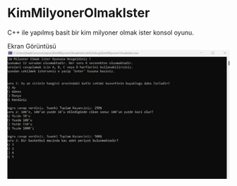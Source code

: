 # KimMilyonerOlmakIster
 C++ ile yapılmış basit bir kim milyoner olmak ister konsol oyunu.

Ekran Görüntüsü
![image](https://github.com/kadircangeyik/KimMilyonerOlmakIster/blob/main/EkranG%C3%B6r%C3%BCnt%C3%BCs%C3%BC.png)
